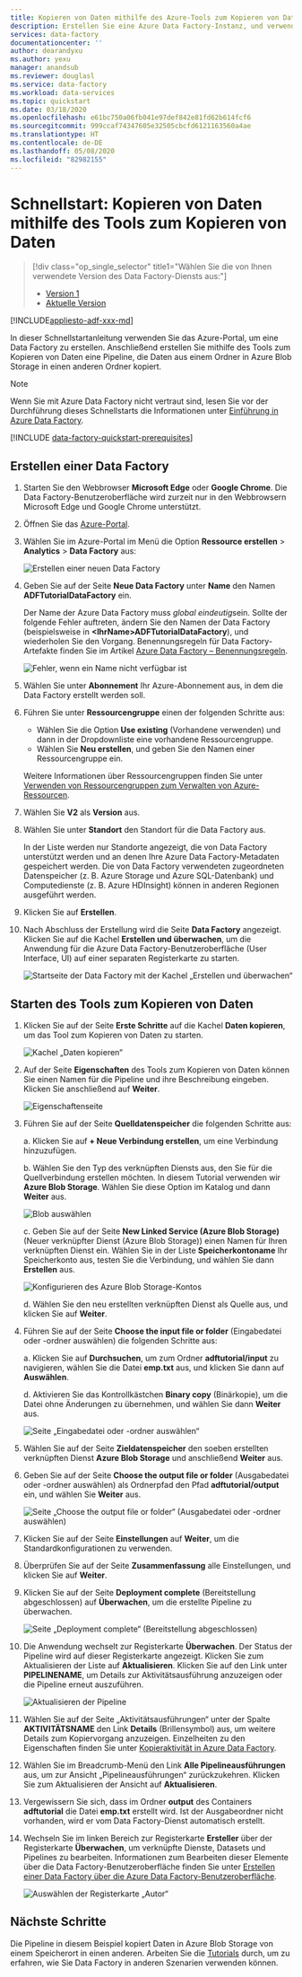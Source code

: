 ```yaml
---
title: Kopieren von Daten mithilfe des Azure-Tools zum Kopieren von Daten
description: Erstellen Sie eine Azure Data Factory-Instanz, und verwenden Sie dann das Tool zum Kopieren von Daten, um Daten von einem Speicherort in Azure Blob Storage an einen anderen Speicherort zu kopieren.
services: data-factory
documentationcenter: ''
author: dearandyxu
ms.author: yexu
manager: anandsub
ms.reviewer: douglasl
ms.service: data-factory
ms.workload: data-services
ms.topic: quickstart
ms.date: 03/18/2020
ms.openlocfilehash: e61bc750a06fb041e97def842e81fd62b614fcf6
ms.sourcegitcommit: 999ccaf74347605e32505cbcfd6121163560a4ae
ms.translationtype: HT
ms.contentlocale: de-DE
ms.lasthandoff: 05/08/2020
ms.locfileid: "82982155"
---
```

# <a name="quickstart-use-the-copy-data-tool-to-copy-data"></a>Schnellstart: Kopieren von Daten mithilfe des Tools zum Kopieren von Daten

> [!div class="op_single_selector" title1="Wählen Sie die von Ihnen verwendete Version des Data Factory-Diensts aus:"]
> * [Version 1](v1/data-factory-copy-data-from-azure-blob-storage-to-sql-database.md)
> * [Aktuelle Version](quickstart-create-data-factory-copy-data-tool.md)

[!INCLUDE[appliesto-adf-xxx-md](includes/appliesto-adf-xxx-md.md)]

In dieser Schnellstartanleitung verwenden Sie das Azure-Portal, um eine Data Factory zu erstellen. Anschließend erstellen Sie mithilfe des Tools zum Kopieren von Daten eine Pipeline, die Daten aus einem Ordner in Azure Blob Storage in einen anderen Ordner kopiert. 

> [!NOTE]
> Wenn Sie mit Azure Data Factory nicht vertraut sind, lesen Sie vor der Durchführung dieses Schnellstarts die Informationen unter [Einführung in Azure Data Factory](introduction.md). 

[!INCLUDE [data-factory-quickstart-prerequisites](../../includes/data-factory-quickstart-prerequisites.md)] 

## <a name="create-a-data-factory"></a>Erstellen einer Data Factory

1. Starten Sie den Webbrowser **Microsoft Edge** oder **Google Chrome**. Die Data Factory-Benutzeroberfläche wird zurzeit nur in den Webbrowsern Microsoft Edge und Google Chrome unterstützt.
1. Öffnen Sie das [Azure-Portal](https://portal.azure.com). 
1. Wählen Sie im Azure-Portal im Menü die Option **Ressource erstellen** > **Analytics** > **Data Factory** aus:

    ![Erstellen einer neuen Data Factory](./media/doc-common-process/new-azure-data-factory-menu.png)

1. Geben Sie auf der Seite **Neue Data Factory** unter **Name** den Namen **ADFTutorialDataFactory** ein. 
 
   Der Name der Azure Data Factory muss *global eindeutig*sein. Sollte der folgende Fehler auftreten, ändern Sie den Namen der Data Factory (beispielsweise in **&lt;IhrName&gt;ADFTutorialDataFactory**), und wiederholen Sie den Vorgang. Benennungsregeln für Data Factory-Artefakte finden Sie im Artikel [Azure Data Factory – Benennungsregeln](naming-rules.md).
  
   ![Fehler, wenn ein Name nicht verfügbar ist](./media/doc-common-process/name-not-available-error.png)
1. Wählen Sie unter **Abonnement** Ihr Azure-Abonnement aus, in dem die Data Factory erstellt werden soll. 
1. Führen Sie unter **Ressourcengruppe** einen der folgenden Schritte aus:
     
   - Wählen Sie die Option **Use existing** (Vorhandene verwenden) und dann in der Dropdownliste eine vorhandene Ressourcengruppe. 
   - Wählen Sie **Neu erstellen**, und geben Sie den Namen einer Ressourcengruppe ein.   
         
   Weitere Informationen über Ressourcengruppen finden Sie unter [Verwenden von Ressourcengruppen zum Verwalten von Azure-Ressourcen](../azure-resource-manager/management/overview.md).  
1. Wählen Sie **V2** als **Version** aus.
1. Wählen Sie unter **Standort** den Standort für die Data Factory aus.

   In der Liste werden nur Standorte angezeigt, die von Data Factory unterstützt werden und an denen Ihre Azure Data Factory-Metadaten gespeichert werden. Die von Data Factory verwendeten zugeordneten Datenspeicher (z. B. Azure Storage und Azure SQL-Datenbank) und Computedienste (z. B. Azure HDInsight) können in anderen Regionen ausgeführt werden.

1. Klicken Sie auf **Erstellen**.

1. Nach Abschluss der Erstellung wird die Seite **Data Factory** angezeigt. Klicken Sie auf die Kachel **Erstellen und überwachen**, um die Anwendung für die Azure Data Factory-Benutzeroberfläche (User Interface, UI) auf einer separaten Registerkarte zu starten.
   
   ![Startseite der Data Factory mit der Kachel „Erstellen und überwachen“](./media/doc-common-process/data-factory-home-page.png)

## <a name="start-the-copy-data-tool"></a>Starten des Tools zum Kopieren von Daten

1. Klicken Sie auf der Seite **Erste Schritte** auf die Kachel **Daten kopieren**, um das Tool zum Kopieren von Daten zu starten. 

   ![Kachel „Daten kopieren“](./media/doc-common-process/get-started-page.png)

1. Auf der Seite **Eigenschaften** des Tools zum Kopieren von Daten können Sie einen Namen für die Pipeline und ihre Beschreibung eingeben. Klicken Sie anschließend auf **Weiter**. 

   ![Eigenschaftenseite](./media/quickstart-create-data-factory-copy-data-tool/copy-data-tool-properties-page.png)
1. Führen Sie auf der Seite **Quelldatenspeicher** die folgenden Schritte aus:

    a. Klicken Sie auf **+ Neue Verbindung erstellen**, um eine Verbindung hinzuzufügen.

    b. Wählen Sie den Typ des verknüpften Diensts aus, den Sie für die Quellverbindung erstellen möchten. In diesem Tutorial verwenden wir **Azure Blob Storage**. Wählen Sie diese Option im Katalog und dann **Weiter** aus.
    
    ![Blob auswählen](./media/quickstart-create-data-factory-copy-data-tool/select-blob-source.png)

    c. Geben Sie auf der Seite **New Linked Service (Azure Blob Storage)** (Neuer verknüpfter Dienst (Azure Blob Storage)) einen Namen für Ihren verknüpften Dienst ein. Wählen Sie in der Liste **Speicherkontoname** Ihr Speicherkonto aus, testen Sie die Verbindung, und wählen Sie dann **Erstellen** aus. 

    ![Konfigurieren des Azure Blob Storage-Kontos](./media/quickstart-create-data-factory-copy-data-tool/configure-blob-storage.png)

    d. Wählen Sie den neu erstellten verknüpften Dienst als Quelle aus, und klicken Sie auf **Weiter**.


1. Führen Sie auf der Seite **Choose the input file or folder** (Eingabedatei oder -ordner auswählen) die folgenden Schritte aus:

   a. Klicken Sie auf **Durchsuchen**, um zum Ordner **adftutorial/input** zu navigieren, wählen Sie die Datei **emp.txt** aus, und klicken Sie dann auf **Auswählen**. 

   d. Aktivieren Sie das Kontrollkästchen **Binary copy** (Binärkopie), um die Datei ohne Änderungen zu übernehmen, und wählen Sie dann **Weiter** aus. 

   ![Seite „Eingabedatei oder -ordner auswählen“](./media/quickstart-create-data-factory-copy-data-tool/select-binary-copy.png)


1. Wählen Sie auf der Seite **Zieldatenspeicher** den soeben erstellten verknüpften Dienst **Azure Blob Storage** und anschließend **Weiter** aus. 

1. Geben Sie auf der Seite **Choose the output file or folder** (Ausgabedatei oder -ordner auswählen) als Ordnerpfad den Pfad **adftutorial/output** ein, und wählen Sie **Weiter** aus. 

   ![Seite „Choose the output file or folder“ (Ausgabedatei oder -ordner auswählen)](./media/quickstart-create-data-factory-copy-data-tool/configure-sink-path.png) 

1. Klicken Sie auf der Seite **Einstellungen** auf **Weiter**, um die Standardkonfigurationen zu verwenden. 

1. Überprüfen Sie auf der Seite **Zusammenfassung** alle Einstellungen, und klicken Sie auf **Weiter**. 

1. Klicken Sie auf der Seite **Deployment complete** (Bereitstellung abgeschlossen) auf **Überwachen**, um die erstellte Pipeline zu überwachen. 

    ![Seite „Deployment complete“ (Bereitstellung abgeschlossen)](./media/quickstart-create-data-factory-copy-data-tool/deployment-page.png)

1. Die Anwendung wechselt zur Registerkarte **Überwachen**. Der Status der Pipeline wird auf dieser Registerkarte angezeigt. Klicken Sie zum Aktualisieren der Liste auf **Aktualisieren**. Klicken Sie auf den Link unter **PIPELINENAME**, um Details zur Aktivitätsausführung anzuzeigen oder die Pipeline erneut auszuführen. 
   
    ![Aktualisieren der Pipeline](./media/quickstart-create-data-factory-copy-data-tool/refresh-pipeline.png)

1. Wählen Sie auf der Seite „Aktivitätsausführungen“ unter der Spalte **AKTIVITÄTSNAME** den Link **Details** (Brillensymbol) aus, um weitere Details zum Kopiervorgang anzuzeigen. Einzelheiten zu den Eigenschaften finden Sie unter [Kopieraktivität in Azure Data Factory](copy-activity-overview.md). 

1. Wählen Sie im Breadcrumb-Menü den Link **Alle Pipelineausführungen** aus, um zur Ansicht „Pipelineausführungen“ zurückzukehren. Klicken Sie zum Aktualisieren der Ansicht auf **Aktualisieren**. 

1. Vergewissern Sie sich, dass im Ordner **output** des Containers **adftutorial** die Datei **emp.txt** erstellt wird. Ist der Ausgabeordner nicht vorhanden, wird er vom Data Factory-Dienst automatisch erstellt. 

1. Wechseln Sie im linken Bereich zur Registerkarte **Ersteller** über der Registerkarte **Überwachen**, um verknüpfte Dienste, Datasets und Pipelines zu bearbeiten. Informationen zum Bearbeiten dieser Elemente über die Data Factory-Benutzeroberfläche finden Sie unter [Erstellen einer Data Factory über die Azure Data Factory-Benutzeroberfläche](quickstart-create-data-factory-portal.md).

    ![Auswählen der Registerkarte „Autor“](./media/quickstart-create-data-factory-copy-data-tool/select-author.png)

## <a name="next-steps"></a>Nächste Schritte
Die Pipeline in diesem Beispiel kopiert Daten in Azure Blob Storage von einem Speicherort in einen anderen. Arbeiten Sie die [Tutorials](tutorial-copy-data-portal.md) durch, um zu erfahren, wie Sie Data Factory in anderen Szenarien verwenden können. 
